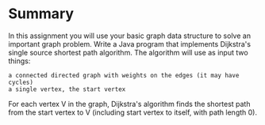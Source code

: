 # Summary
In this assignment you will use your basic graph data structure to solve an important graph problem. Write a Java program that implements Dijkstra's single source shortest path algorithm. The algorithm will use as input two things:

    a connected directed graph with weights on the edges (it may have cycles)
    a single vertex, the start vertex 

For each vertex V in the graph, Dijkstra's algorithm finds the shortest path from the start vertex to V (including start vertex to itself, with path length 0). 
